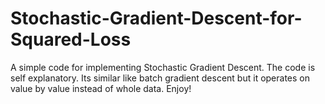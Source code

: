 # Stochastic-Gradient-Descent-for-Squared-Loss
A simple code for implementing Stochastic Gradient Descent.
The code is self explanatory. Its similar like batch gradient descent but it operates on value by value instead of whole data.
Enjoy!
